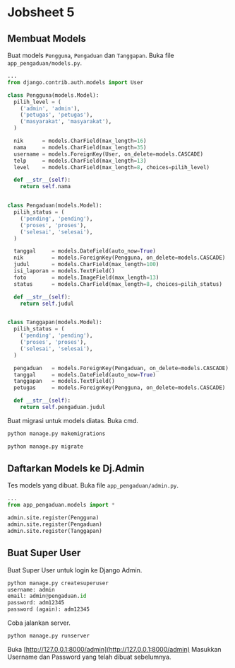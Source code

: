 # Jobsheet 5
## Membuat Models

Buat models ```Pengguna```, ```Pengaduan``` dan ```Tanggapan```.
Buka file ```app_pengaduan/models.py```.
```python
...
from django.contrib.auth.models import User

class Pengguna(models.Model):
  pilih_level = (
    ('admin', 'admin'),
    ('petugas', 'petugas'),
    ('masyarakat', 'masyarakat'),
  )

  nik      = models.CharField(max_length=16)
  nama     = models.CharField(max_length=35)
  username = models.ForeignKey(User, on_delete=models.CASCADE)
  telp     = models.CharField(max_length=13)
  level    = models.CharField(max_length=8, choices=pilih_level)

  def __str__(self):
    return self.nama


class Pengaduan(models.Model):
  pilih_status = (
    ('pending', 'pending'),
    ('proses', 'proses'),
    ('selesai', 'selesai'),
  )

  tanggal     = models.DateField(auto_now=True)
  nik         = models.ForeignKey(Pengguna, on_delete=models.CASCADE)
  judul       = models.CharField(max_length=100)
  isi_laporan = models.TextField()
  foto        = models.ImageField(max_length=13)
  status      = models.CharField(max_length=8, choices=pilih_status)

  def __str__(self):
    return self.judul


class Tanggapan(models.Model):
  pilih_status = (
    ('pending', 'pending'),
    ('proses', 'proses'),
    ('selesai', 'selesai'),
  )

  pengaduan   = models.ForeignKey(Pengaduan, on_delete=models.CASCADE)
  tanggal     = models.DateField(auto_now=True)
  tanggapan   = models.TextField()
  petugas     = models.ForeignKey(Pengguna, on_delete=models.CASCADE)

  def __str__(self):
    return self.pengaduan.judul
```

Buat migrasi untuk models diatas.
Buka cmd.
```python
python manage.py makemigrations
```

```python
python manage.py migrate
```

## Daftarkan Models ke Dj.Admin
Tes models yang dibuat. 
Buka file ```app_pengaduan/admin.py```.
```python
...
from app_pengaduan.models import *

admin.site.register(Pengguna)
admin.site.register(Pengaduan)
admin.site.register(Tanggapan)
```

## Buat Super User
Buat Super User untuk login ke Django Admin.
```python
python manage.py createsuperuser
username: admin
email: admin@pengaduan.id
password: adm12345
password (again): adm12345
```

Coba jalankan server.
```python
python manage.py runserver
```

Buka [http://127.0.0.1:8000/admin](http://127.0.0.1:8000/admin)
Masukkan Username dan Password yang telah dibuat sebelumnya.




